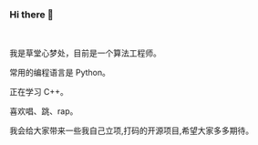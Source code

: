 ### Hi there 👋
<br />

我是草堂心梦处，目前是一个算法工程师。

常用的编程语言是 Python。

正在学习 C++。

喜欢唱、跳、rap。

我会给大家带来一些我自己立项,打码的开源项目,希望大家多多期待。

<br />
<!--
**yangzhibo-creator/yangzhibo-creator** is a ✨ _special_ ✨ repository because its `README.md` (this file) appears on your GitHub profile.

Here are some ideas to get you started:



